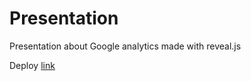 # Presentation

Presentation about Google analytics made with reveal.js

Deploy [link](https://denismezhenin-presentation.netlify.app/)


